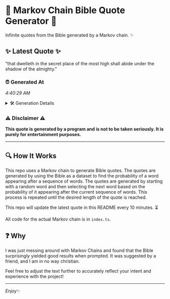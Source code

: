 # 📖 Markov Chain Bible Quote Generator 📖

Infinite quotes from the Bible generated by a Markov chain. ✨

## ✨ Latest Quote ✨
"that dwelleth in the secret place of the most high shall abide under the shadow of the almighty."

### ⏰ Generated At
*4:40:29 AM*

<details>
    <summary>🛠️ Generation Details</summary>
    <p>
        <strong>🌱 Seed:</strong> that<br>
        <strong>🔄 Iterations:</strong> 17<br>
        <strong>📜 Context History:</strong><br>[ that ]: dwelleth<br>[ that, dwelleth ]: in<br>[ that, dwelleth, in ]: the<br>[ that, dwelleth, in, the ]: secret<br>[ that, dwelleth, in, the, secret ]: place<br>[ that, dwelleth, in, the, secret, place ]: of<br>[ dwelleth, in, the, secret, place, of ]: the<br>[ in, the, secret, place, of, the ]: most<br>[ the, secret, place, of, the, most ]: high<br>[ secret, place, of, the, most, high ]: shall<br>[ place, of, the, most, high, shall ]: abide<br>[ of, the, most, high, shall, abide ]: under<br>[ the, most, high, shall, abide, under ]: the<br>[ most, high, shall, abide, under, the ]: shadow<br>[ high, shall, abide, under, the, shadow ]: of<br>[ shall, abide, under, the, shadow, of ]: the<br>[ abide, under, the, shadow, of, the ]: almighty.<br>
    </p>
</details>

### ⚠️ Disclaimer ⚠️
**This quote is generated by a program and is not to be taken seriously. It is purely for entertainment purposes.**

---

## 🔍 How It Works

This repo uses a Markov chain to generate Bible quotes. The quotes are generated by using the Bible as a dataset to find the probability of a word appearing after a sequence of words. The quotes are generated by starting with a random word and then selecting the next word based on the probability of it appearing after the current sequence of words. This process is repeated until the desired length of the quote is reached.

This repo will update the latest quote in this README every 10 minutes. ⏳

All code for the actual Markov chain is in `index.ts`.

## ❓ Why

I was just messing around with Markov Chains and found that the Bible surprisingly yielded good results when prompted. 
It was suggested by a friend, and I am in no way christian.

Feel free to adjust the text further to accurately reflect your intent and experience with the project!

---

*Enjoy*✨
